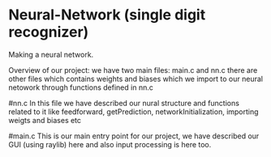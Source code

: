 # Neural-Network (single digit recognizer)
Making a neural network. 

Overview of our project: 
we have two main files: main.c and nn.c 
there are other files which contains weights and biases which we import to our neural netowork through functions defined in nn.c


#nn.c
In this file we have described our nural structure and functions related to it like feedforward, getPrediction, networkInitialization, importing weigts and biases etc 

#main.c
This is our main entry point for our project, we have described our GUI (using raylib) here and also input processing is here too. 

